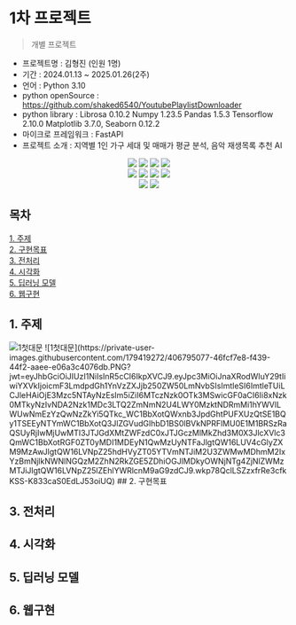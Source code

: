 # 1차 프로젝트
> 개별 프로젝트

- 프로젝트명 : 김형진 (인원 1명)
- 기간 : 2024.01.13 ~ 2025.01.26(2주)
- 언어 : Python 3.10
- python openSource : https://github.com/shaked6540/YoutubePlaylistDownloader 
- python library : Librosa 0.10.2 Numpy 1.23.5 Pandas 1.5.3 Tensorflow 2.10.0 Matplotlib 3.7.0, Seaborn 0.12.2
- 마이크로 프레임워크 : FastAPI
- 프로젝트 소개 : 지역별 1인 가구 세대 및 매매가 평균 분석, 음악 재생목록 추천 AI

<div align=center> 
  <img src="https://img.shields.io/badge/python-3776AB?style=for-the-badge&logo=python&logoColor=white"> 
  <img src="https://img.shields.io/badge/tensorflow-55ff55?style=for-the-badge&logo=fastapi&logoColor=white">
  <img src="https://img.shields.io/badge/sklearn-55ff55?style=for-the-badge&logo=fastapi&logoColor=white">
  <img src="https://img.shields.io/badge/fastapi-FF0000?style=for-the-badge&logo=fastapi&logoColor=white">
</div>
<div align=center> 
  <img src="https://img.shields.io/badge/bootstrap-7952B3?style=for-the-badge&logo=bootstrap&logoColor=white">
  <img src="https://img.shields.io/badge/html5-E34F26?style=for-the-badge&logo=html5&logoColor=white"> 
  <img src="https://img.shields.io/badge/css-1572B6?style=for-the-badge&logo=css3&logoColor=white"> 
  <img src="https://img.shields.io/badge/jquery-0769AD?style=for-the-badge&logo=jquery&logoColor=white">
</div>
<div align=center> 
  <img src="https://img.shields.io/badge/librosa-7952B3?style=for-the-badge&logo=librosa&logoColor=white">
  <img src="https://img.shields.io/badge/github-E34F26?style=for-the-badge&logo=github&logoColor=white"> 
</div>

## 목차
[1. 주제](https://github.com/Thejiney/1stPersonalProject?tab=readme-ov-file#1-%EC%A3%BC%EC%A0%9C)<br>
[2. 구현목표](https://github.com/Thejiney/1stPersonalProject?tab=readme-ov-file#2-%EA%B5%AC%ED%98%84%EB%AA%A9%ED%91%9C)<br>
[3. 전처리](https://github.com/Thejiney/1stPersonalProject?tab=readme-ov-file#3-%EC%A0%84%EC%B2%98%EB%A6%AC)<br>
[4. 시각화](https://github.com/Thejiney/1stPersonalProject?tab=readme-ov-file#4-%EC%8B%9C%EA%B0%81%ED%99%94)<br>
[5. 딥러닝 모델](https://github.com/Thejiney/1stPersonalProject?tab=readme-ov-file#5-%EB%94%A5%EB%9F%AC%EB%8B%9D-%EB%AA%A8%EB%8D%B8)<br>
[6. 웹구현](https://github.com/Thejiney/1stPersonalProject?tab=readme-ov-file#6-%EC%9B%B9%EA%B5%AC%ED%98%84)<br>

## 1. 주제
<img src="https://private-user-images.githubusercontent.com/179419272/406795077-46fcf7e8-f439-44f2-aaee-e06a3c4076db.PNG?jwt=eyJhbGciOiJIUzI1NiIsInR5cCI6IkpXVCJ9.eyJpc3MiOiJnaXRodWIuY29tIiwiYXVkIjoicmF3LmdpdGh1YnVzZXJjb250ZW50LmNvbSIsImtleSI6ImtleTUiLCJleHAiOjE3Mzc5NTAyNzEsIm5iZiI6MTczNzk0OTk3MSwicGF0aCI6Ii8xNzk0MTkyNzIvNDA2Nzk1MDc3LTQ2ZmNmN2U4LWY0MzktNDRmMi1hYWVlLWUwNmEzYzQwNzZkYi5QTkc_WC1BbXotQWxnb3JpdGhtPUFXUzQtSE1BQy1TSEEyNTYmWC1BbXotQ3JlZGVudGlhbD1BS0lBVkNPRFlMU0E1M1BRSzRaQSUyRjIwMjUwMTI3JTJGdXMtZWFzdC0xJTJGczMlMkZhd3M0X3JlcXVlc3QmWC1BbXotRGF0ZT0yMDI1MDEyN1QwMzUyNTFaJlgtQW16LUV4cGlyZXM9MzAwJlgtQW16LVNpZ25hdHVyZT05YTVmNTJiM2U3ZWMwMDhmM2IxYzBmNjlkNWNlNGQzM2ZhN2RkZGE5ZDhiOGJlMDkyOWNjNTg4ZjNlZWMzMTJiJlgtQW16LVNpZ25lZEhlYWRlcnM9aG9zdCJ9.wkp78QclLSZzxfrRe3cfkKSS-K833caS0EdLJ53oiUQ" alt="1첫대문">
![1첫대문](https://private-user-images.githubusercontent.com/179419272/406795077-46fcf7e8-f439-44f2-aaee-e06a3c4076db.PNG?jwt=eyJhbGciOiJIUzI1NiIsInR5cCI6IkpXVCJ9.eyJpc3MiOiJnaXRodWIuY29tIiwiYXVkIjoicmF3LmdpdGh1YnVzZXJjb250ZW50LmNvbSIsImtleSI6ImtleTUiLCJleHAiOjE3Mzc5NTAyNzEsIm5iZiI6MTczNzk0OTk3MSwicGF0aCI6Ii8xNzk0MTkyNzIvNDA2Nzk1MDc3LTQ2ZmNmN2U4LWY0MzktNDRmMi1hYWVlLWUwNmEzYzQwNzZkYi5QTkc_WC1BbXotQWxnb3JpdGhtPUFXUzQtSE1BQy1TSEEyNTYmWC1BbXotQ3JlZGVudGlhbD1BS0lBVkNPRFlMU0E1M1BRSzRaQSUyRjIwMjUwMTI3JTJGdXMtZWFzdC0xJTJGczMlMkZhd3M0X3JlcXVlc3QmWC1BbXotRGF0ZT0yMDI1MDEyN1QwMzUyNTFaJlgtQW16LUV4cGlyZXM9MzAwJlgtQW16LVNpZ25hdHVyZT05YTVmNTJiM2U3ZWMwMDhmM2IxYzBmNjlkNWNlNGQzM2ZhN2RkZGE5ZDhiOGJlMDkyOWNjNTg4ZjNlZWMzMTJiJlgtQW16LVNpZ25lZEhlYWRlcnM9aG9zdCJ9.wkp78QclLSZzxfrRe3cfkKSS-K833caS0EdLJ53oiUQ)
## 2. 구현목표

## 3. 전처리

## 4. 시각화

## 5. 딥러닝 모델

## 6. 웹구현